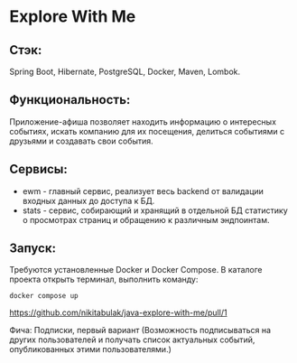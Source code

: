 # Explore With Me
## Стэк:
Spring Boot, Hibernate, PostgreSQL, Docker, Maven, Lombok.
## Функциональность:
Приложение-афиша позволяет находить информацию о интересных событиях, 
искать компанию для их посещения, делиться событиями с друзьями и 
создавать свои события.
## Сервисы:
- ewm - главный сервис, реализует весь backend от валидации входных данных 
до доступа к БД.
- stats - сервис, собирающий и хранящий в отдельной БД статистику 
о просмотрах страниц и обращению к различным эндпоинтам.
## Запуск:
Требуются установленные Docker и Docker Compose.
В каталоге проекта открыть терминал, выполнить команду:
```
docker compose up
```

https://github.com/nikitabulak/java-explore-with-me/pull/1

Фича: Подписки, первый вариант (Возможность подписываться на других пользователей и получать список актуальных событий, опубликованных этими пользователями.)
